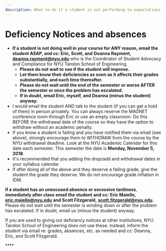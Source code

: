 ```yaml
---
description: What to do if a student is not performing to expectations
---
```


# Deficiency Notices and absences

* **If a student is not doing well in your course for ANY reason, email the student ASAP, and cc: Eric, Scott, and** **Deanna Rayment,** [**deanna.rayment@nyu.edu**](mailto:deanna.rayment@nyu.edu) who is the Coordinator of Student Advocacy and Compliance for NYU Tandon School of Engineering. 
  * **Please do not wait to see if the student will improve.** 
  * **Let them know their deficiencies as soon as it affects their grades substantially, and each time thereafter.**
  * **Please do not wait until the end of the semester or worse AFTER the semester or once the problem has escalated.** 
  * **If in doubt, email Eric, myself, and Deanna \(minus the student\) anyway.**
* I would email the student AND talk to the student \(if you can get a hold of them\) in person privately. You can always reserve the MAGNET conference room through Eric or use an empty classroom. Do this BEFORE the withdrawal date of the course so they have the option to withdraw without an academic penalty.
* If you know a student is failing and you have notified them via email \(see above\), strongly encourage them to WITHDRAW from the course by the NYU withdrawal deadline. Look at the NYU Academic Calendar for this date each semester. This semester the date is **Monday, November 5, 2018**.
* It's recommended that you adding the drop/add and withdrawal dates in your syllabus calendar.
* If after doing all of the above and they deserve a failing grade, give the student the grade they deserve. We do not encourage grade inflation in IDM.

**If a student has an unexcused absence or excessive tardiness**, **immediately after class** **email the student and cc:** **Eric Maiello,** [**eric.maiello@nyu.edu**](mailto:eric.maiello@nyu.edu) **and Scott Fitzgerald,** [**scott.fitzgerald@nyu.edu**](mailto:scott.fitzgerald@nyu.edu). Please do not wait until the semester is winding down or after the problem has escalated. If in doubt, email us \(minus the student\) anyway.

If you are used to giving out deficiency notices at other institutions, NYU Tandon School of Engineering does not use these. Instead, inform the student via email re: grades, absences, etc. as needed and cc: Deanna, Eric, and Scott Fitzgerald.

\*\*\*\*

